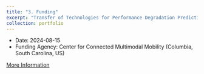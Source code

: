 ```yaml
---
title: "3. Funding"
excerpt: "Transfer of Technologies for Performance Degradation Prediction and Channel Switching in Vehicular Networks under Harsh Weather Conditions and Integration with State-of-the-Art Products"
collection: portfolio
---
```

- Date: 2024-08-15
- Funding Agency: Center for Connected Multimodal Mobility (Columbia, South Carolina, US)

[More Information](https://orcid.org/0000-0002-7396-2572)